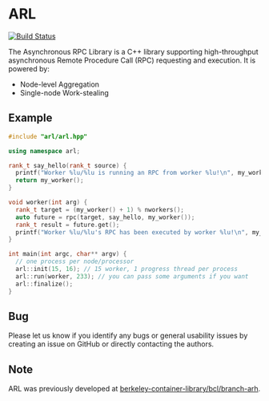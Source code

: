 # ARL

[![Build Status](https://travis-ci.com/JiakunYan/arl.svg?branch=master)](https://travis-ci.com/JiakunYan/arl)

The Asynchronous RPC Library is a C++ library supporting high-throughput asynchronous
Remote Procedure Call (RPC) requesting and execution. It is powered by:

- Node-level Aggregation
- Single-node Work-stealing

## Example

```cpp
#include "arl/arl.hpp"

using namespace arl;

rank_t say_hello(rank_t source) {
  printf("Worker %lu/%lu is running an RPC from worker %lu!\n", my_worker(), nworkers(), source);
  return my_worker();
}

void worker(int arg) {
  rank_t target = (my_worker() + 1) % nworkers();
  auto future = rpc(target, say_hello, my_worker());
  rank_t result = future.get();
  printf("Worker %lu/%lu's RPC has been executed by worker %lu!\n", my_worker(), nworkers(), result);
}

int main(int argc, char** argv) {
  // one process per node/processor
  arl::init(15, 16); // 15 worker, 1 progress thread per process
  arl::run(worker, 233); // you can pass some arguments if you want
  arl::finalize();
}
```

## Bug
Please let us know if you identify any bugs or general usability issues by creating
an issue on GitHub or directly contacting the authors.

## Note
ARL was previously developed at [berkeley-container-library/bcl/branch-arh](https://github.com/berkeley-container-library/bcl/tree/arh/bcl/containers/experimental/arh).
